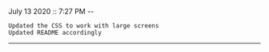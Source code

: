 July 13 2020 :: 7:27 PM --

    Updated the CSS to work with large screens
    Updated README accordingly

---